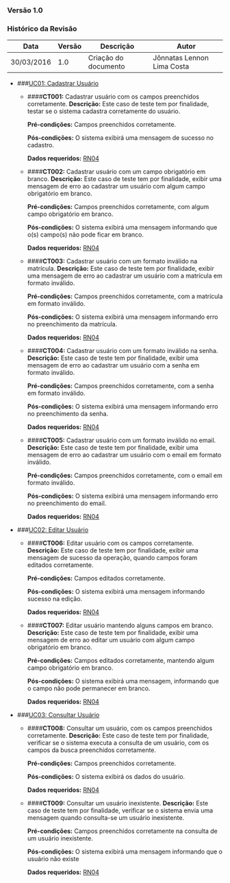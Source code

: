### **Versão 1.0**

### Histórico da Revisão
Data|Versão|Descrição|Autor
-----|------|---------|-------
30/03/2016|1.0|Criação do documento| Jônnatas Lennon Lima Costa

* ###[UC01: Cadastrar Usuário](UC01---Criar-Usuario)

  * ####**CT001:** Cadastrar usuário com os campos preenchidos corretamente.
    **Descrição:** Este caso de teste tem por finalidade, testar se o sistema cadastra corretamente do usuário.

    **Pré-condições:** Campos preenchidos corretamente.

    **Pós-condições:** O sistema exibirá uma mensagem de sucesso no cadastro.

    **Dados requeridos:** [RN04](https://github.com/vitornere/partiuformar/wiki/Regras-de-Neg%C3%B3cio#2------------------defini%C3%A7%C3%B5es)

  * ####**CT002:** Cadastrar usuário com um campo obrigatório em branco.
    **Descrição:** Este caso de teste tem por finalidade, exibir uma mensagem de erro ao cadastrar um usuário com algum campo obrigatório em branco.

    **Pré-condições:** Campos preenchidos corretamente, com algum campo obrigatório em branco.

    **Pós-condições:** O sistema exibirá uma mensagem informando que o(s) campo(s) não pode ficar em branco.

    **Dados requeridos:** [RN04](https://github.com/vitornere/partiuformar/wiki/Regras-de-Neg%C3%B3cio#2------------------defini%C3%A7%C3%B5es)

  * ####**CT003:** Cadastrar usuário com um formato inválido na matrícula.
    **Descrição:** Este caso de teste tem por finalidade, exibir uma mensagem de erro ao cadastrar um usuário com a matrícula em formato inválido.

    **Pré-condições:** Campos preenchidos corretamente, com a matrícula em formato inválido.

    **Pós-condições:** O sistema exibirá uma mensagem informando erro no preenchimento da matrícula.

    **Dados requeridos:** [RN04](https://github.com/vitornere/partiuformar/wiki/Regras-de-Neg%C3%B3cio#2------------------defini%C3%A7%C3%B5es)

  * ####**CT004:** Cadastrar usuário com um formato inválido na senha.
    **Descrição:** Este caso de teste tem por finalidade, exibir uma mensagem de erro ao cadastrar um usuário com a senha em formato inválido.

    **Pré-condições:** Campos preenchidos corretamente, com a senha em formato inválido.

    **Pós-condições:** O sistema exibirá uma mensagem informando erro no preenchimento da senha.

    **Dados requeridos:** [RN04](https://github.com/vitornere/partiuformar/wiki/Regras-de-Neg%C3%B3cio#2------------------defini%C3%A7%C3%B5es)


  * ####**CT005:** Cadastrar usuário com um formato inválido no email.
    **Descrição:** Este caso de teste tem por finalidade, exibir uma mensagem de erro ao cadastrar um usuário com o email em formato inválido.

    **Pré-condições:** Campos preenchidos corretamente, com o email em formato inválido.

    **Pós-condições:** O sistema exibirá uma mensagem informando erro no preenchimento do email.

    **Dados requeridos:** [RN04](https://github.com/vitornere/partiuformar/wiki/Regras-de-Neg%C3%B3cio#2------------------defini%C3%A7%C3%B5es)

* ###[UC02: Editar Usuário](https://github.com/vitornere/partiuformar/wiki/Especifica%C3%A7%C3%A3o-do-Caso-de-Uso-UC02---Editar-Usu%C3%A1rio#uc02---editar-usu%C3%A1rio)

  * ####**CT006:**  Editar usuário com os campos corretamente.
    **Descrição:** Este caso de teste tem por finalidade, exibir uma mensagem de sucesso da operação, quando campos foram editados corretamente.

    **Pré-condições:** Campos editados corretamente.

    **Pós-condições:** O sistema exibirá uma mensagem informando sucesso na edição.

    **Dados requeridos:** [RN04](https://github.com/vitornere/partiuformar/wiki/Regras-de-Neg%C3%B3cio#2------------------defini%C3%A7%C3%B5es)

  * ####**CT007:**  Editar usuário mantendo alguns campos em branco.
    **Descrição:** Este caso de teste tem por finalidade, exibir uma mensagem de erro ao editar um usuário com algum campo obrigatório em branco.

    **Pré-condições:** Campos editados corretamente, mantendo algum campo obrigatório em branco.

    **Pós-condições:** O sistema exibirá uma mensagem, informando que o campo não pode permanecer em branco.

    **Dados requeridos:** [RN04](https://github.com/vitornere/partiuformar/wiki/Regras-de-Neg%C3%B3cio#2------------------defini%C3%A7%C3%B5es)


* ###[UC03: Consultar Usuário](https://github.com/vitornere/partiuformar/wiki/Especifica%C3%A7%C3%A3o-do-Caso-de-Uso-UC03---Consultar-Usu%C3%A1rio#uc03---consultar-usu%C3%A1rio)

  * ####**CT008:**  Consultar um usuário, com os campos preenchidos corretamente.
    **Descrição:** Este caso de teste tem por finalidade, verificar se o sistema executa a consulta de um usuário, com os campos da busca preenchidos corretamente. 

    **Pré-condições:** Campos preenchidos corretamente.

    **Pós-condições:** O sistema exibirá os dados do usuário.

    **Dados requeridos:** [RN04](https://github.com/vitornere/partiuformar/wiki/Regras-de-Neg%C3%B3cio#2------------------defini%C3%A7%C3%B5es)

  * ####**CT009:**  Consultar um usuário inexistente.
    **Descrição:** Este caso de teste tem por finalidade, verificar se o sistema envia uma mensagem quando consulta-se um usuário inexistente. 

    **Pré-condições:** Campos preenchidos corretamente na consulta de um usuário inexistente.

    **Pós-condições:** O sistema exibirá uma mensagem informando que o usuário não existe

    **Dados requeridos:** [RN04](https://github.com/vitornere/partiuformar/wiki/Regras-de-Neg%C3%B3cio#2------------------defini%C3%A7%C3%B5es)